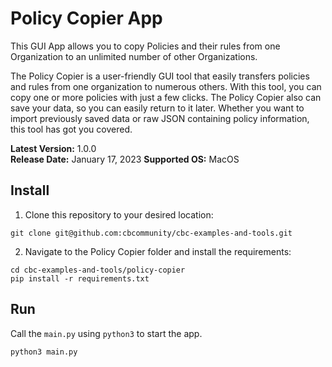 # Policy Copier App
This GUI App allows you to copy Policies and their rules from one Organization to an unlimited number of other Organizations.

The Policy Copier is a user-friendly GUI tool that easily transfers policies and rules from one organization to
numerous others. With this tool, you can copy one or more policies with just a few clicks. The Policy Copier also
can save your data, so you can easily return to it later. Whether you want to import previously saved data or raw
JSON containing policy information, this tool has got you covered.

**Latest Version:** 1.0.0
<br>
**Release Date:** January 17, 2023
**Supported OS:** MacOS


## Install

1. Clone this repository to your desired location:

```shell
git clone git@github.com:cbcommunity/cbc-examples-and-tools.git
```

2. Navigate to the Policy Copier folder and install the requirements:

```shell
cd cbc-examples-and-tools/policy-copier
pip install -r requirements.txt
```


## Run
Call the `main.py` using `python3` to start the app.

```shell
python3 main.py
```
